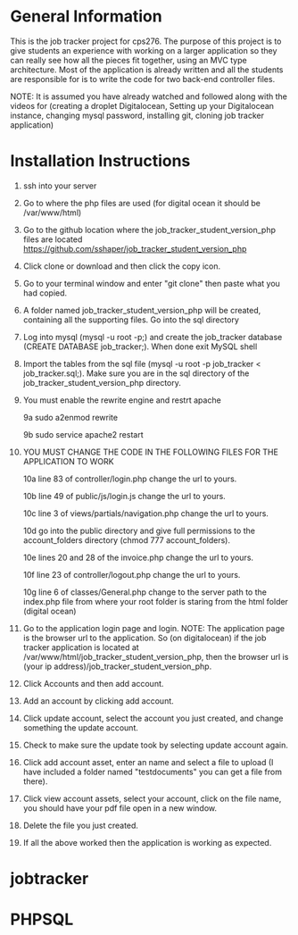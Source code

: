 # General Information
This is the job tracker project for cps276.  The purpose of this project is to give students an experience with working on a larger application so they can really see how all the pieces fit together, using an MVC type architecture.  Most of the application is already written and all the students are responsible for is to write the code for two back-end controller files.

NOTE: It is assumed you have already watched and followed along with the videos for (creating a droplet Digitalocean, Setting up your Digitalocean instance, changing mysql password, installing git, cloning job tracker application)

# Installation Instructions
1. ssh into your server

2. Go to where the php files are used (for digital ocean it should be /var/www/html) 

3. Go to the github location where the job_tracker_student_version_php files are located https://github.com/sshaper/job_tracker_student_version_php

4. Click clone or download and then click the copy icon.

5. Go to your terminal window and enter "git clone" then paste what you had copied.

6. A folder named job_tracker_student_version_php will be created, containing all the supporting files.  Go into the sql directory

7. Log into mysql (mysql -u root -p;) and create the job_tracker database (CREATE DATABASE job_tracker;). When done exit MySQL shell

8. Import the tables from the sql file (mysql -u root -p job_tracker < job_tracker.sql;).  Make sure you are in the sql directory of the job_tracker_student_version_php directory.

9. You must enable the rewrite engine and restrt apache

	9a sudo a2enmod rewrite

	9b sudo service apache2 restart

10. YOU MUST CHANGE THE CODE IN THE FOLLOWING FILES FOR THE APPLICATION TO WORK

	10a line 83 of controller/login.php change the url to yours.

	10b line 49 of public/js/login.js change the url to yours.

	10c line 3 of views/partials/navigation.php change the url to yours.

	10d go into the public directory and give full permissions to the account_folders directory (chmod 777 account_folders).

	10e lines 20 and 28 of the invoice.php change the url to yours.

	10f line 23 of controller/logout.php change the url to yours.

	10g line 6 of classes/General.php change to the server path to the index.php file from where your root folder is staring from the html folder (digital ocean)

11. Go to the application login page and login. NOTE: The application page is the browser url to the application.  So (on digitalocean) if the job tracker application is located at /var/www/html/job_tracker_student_version_php, then the browser url is (your ip address)/job_tracker_student_version_php. 

12. Click Accounts and then add account.

13. Add an account by clicking add account.

14. Click update account, select the account you just created, and change something the update account.

15. Check to make sure the update took by selecting update account again.

16. Click add account asset, enter an name and select a file to upload (I have included a folder named "testdocuments" you can get a file from there).

17. Click view account assets, select your account, click on the file name, you should have your pdf file open in a new window.

18. Delete the file you just created.

19. If all the above worked then the application is working as expected. 
# jobtracker
# PHPSQL

